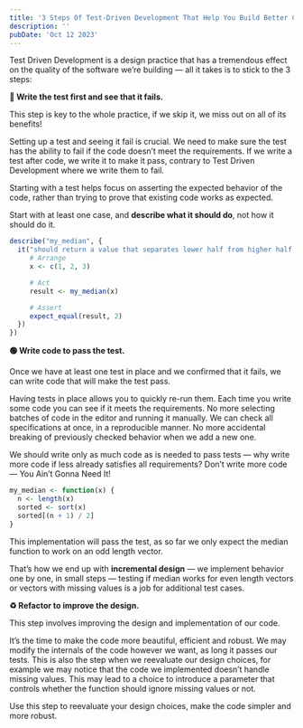 ```yaml
---
title: '3 Steps Of Test-Driven Development That Help You Build Better Code Faster.'
description: ''
pubDate: 'Oct 12 2023'
---
```


Test Driven Development is a design practice that has a tremendous effect on the quality of the software we’re building — all it takes is to stick to the 3 steps:

**🔴 Write the test first and see that it fails.**

This step is key to the whole practice, if we skip it, we miss out on all of its benefits!

Setting up a test and seeing it fail is crucial. We need to make sure the test has the ability to fail if the code doesn’t meet the requirements. If we write a test after code, we write it to make it pass, contrary to Test Driven Development where we write them to fail.

Starting with a test helps focus on asserting the expected behavior of the code, rather than trying to prove that existing code works as expected.

Start with at least one case, and **describe what it should do**, not how it should do it.

```r
describe("my_median", {
  it("should return a value that separates lower half from higher half of a sample", {
     # Arrange
     x <- c(1, 2, 3)

     # Act
     result <- my_median(x)

     # Assert
     expect_equal(result, 2)
  })
})
```

**🟢 Write code to pass the test.**

Once we have at least one test in place and we confirmed that it fails, we can write code that will make the test pass.

Having tests in place allows you to quickly re-run them. Each time you write some code you can see if it meets the requirements. No more selecting batches of code in the editor and running it manually. We can check all specifications at once, in a reproducible manner. No more accidental breaking of previously checked behavior when we add a new one.

We should write only as much code as is needed to pass tests — why write more code if less already satisfies all requirements? Don’t write more code — You Ain’t Gonna Need It!

```r
my_median <- function(x) {
  n <- length(x)
  sorted <- sort(x)
  sorted[(n + 1) / 2]
}
```

This implementation will pass the test, as so far we only expect the median function to work on an odd length vector.

That’s how we end up with **incremental design** — we implement behavior one by one, in small steps — testing if median works for even length vectors or vectors with missing values is a job for additional test cases.

**♻️ Refactor to improve the design.**

This step involves improving the design and implementation of our code.

It’s the time to make the code more beautiful, efficient and robust. We may modify the internals of the code however we want, as long it passes our tests. This is also the step when we reevaluate our design choices, for example we may notice that the code we implemented doesn’t handle missing values. This may lead to a choice to introduce a parameter that controls whether the function should ignore missing values or not.

Use this step to reevaluate your design choices, make the code simpler and more robust.
